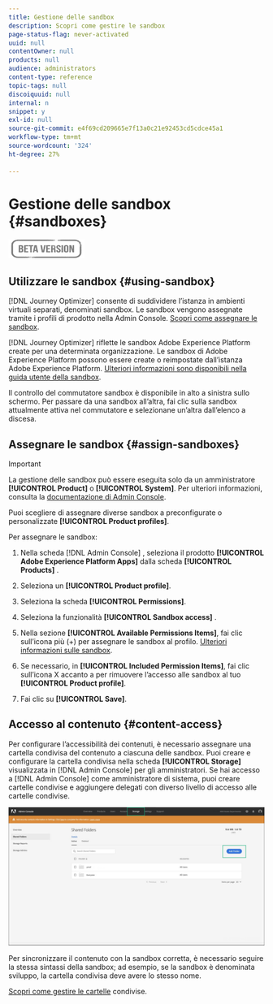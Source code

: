 ```yaml
---
title: Gestione delle sandbox
description: Scopri come gestire le sandbox
page-status-flag: never-activated
uuid: null
contentOwner: null
products: null
audience: administrators
content-type: reference
topic-tags: null
discoiquuid: null
internal: n
snippet: y
exl-id: null
source-git-commit: e4f69cd209665e7f13a0c21e92453cd5cdce45a1
workflow-type: tm+mt
source-wordcount: '324'
ht-degree: 27%

---
```


# Gestione delle sandbox {#sandboxes}

![](../assets/do-not-localize/badge.png)

## Utilizzare le sandbox {#using-sandbox}

[!DNL Journey Optimizer] consente di suddividere l’istanza in ambienti virtuali separati, denominati sandbox.
Le sandbox vengono assegnate tramite i profili di prodotto nella Admin Console. [Scopri come assegnare le sandbox](permissions.md#create-product-profile).

[!DNL Journey Optimizer] riflette le sandbox Adobe Experience Platform create per una determinata organizzazione.
Le sandbox di Adobe Experience Platform possono essere create o reimpostate dall’istanza Adobe Experience Platform. [Ulteriori informazioni sono disponibili nella guida utente della sandbox](https://experienceleague.adobe.com/docs/experience-platform/sandbox/ui/user-guide.html).

Il controllo del commutatore sandbox è disponibile in alto a sinistra sullo schermo. Per passare da una sandbox all’altra, fai clic sulla sandbox attualmente attiva nel commutatore e selezionane un’altra dall’elenco a discesa.

## Assegnare le sandbox {#assign-sandboxes}

>[!IMPORTANT]
>
> La gestione delle sandbox può essere eseguita solo da un amministratore **[!UICONTROL Product]** o **[!UICONTROL System]**. Per ulteriori informazioni, consulta la [documentazione di Admin Console](https://helpx.adobe.com/enterprise/admin-guide.html/enterprise/using/admin-roles.ug.html).

Puoi scegliere di assegnare diverse sandbox a preconfigurate o personalizzate **[!UICONTROL Product profiles]**.

Per assegnare le sandbox:

1. Nella scheda [!DNL Admin Console] , seleziona il prodotto **[!UICONTROL Adobe Experience Platform Apps]** dalla scheda **[!UICONTROL Products]** .

1. Seleziona un **[!UICONTROL Product profile]**.

1. Seleziona la scheda **[!UICONTROL Permissions]**.

1. Seleziona la funzionalità **[!UICONTROL Sandbox access]** .

1. Nella sezione **[!UICONTROL Available Permissions Items]**, fai clic sull’icona più (+) per assegnare le sandbox al profilo. [Ulteriori informazioni sulle sandbox](https://experienceleague.adobe.com/docs/experience-platform/sandbox/home.html).

1. Se necessario, in **[!UICONTROL Included Permission Items]**, fai clic sull’icona X accanto a per rimuovere l’accesso alle sandbox al tuo **[!UICONTROL Product profile]**.

1. Fai clic su **[!UICONTROL Save]**.

## Accesso al contenuto {#content-access}

Per configurare l’accessibilità dei contenuti, è necessario assegnare una cartella condivisa del contenuto a ciascuna delle sandbox. Puoi creare e configurare la cartella condivisa nella scheda **[!UICONTROL Storage]** visualizzata in [!DNL Admin Console] per gli amministratori. Se hai accesso a [!DNL Admin Console] come amministratore di sistema, puoi creare cartelle condivise e aggiungere delegati con diverso livello di accesso alle cartelle condivise.

![](../assets/do-not-localize/content_access.png)

Per sincronizzare il contenuto con la sandbox corretta, è necessario seguire la stessa sintassi della sandbox; ad esempio, se la sandbox è denominata sviluppo, la cartella condivisa deve avere lo stesso nome.

[Scopri come gestire le cartelle](https://helpx.adobe.com/enterprise/admin-guide.html/enterprise/using/manage-adobe-storage.ug.html) condivise.
